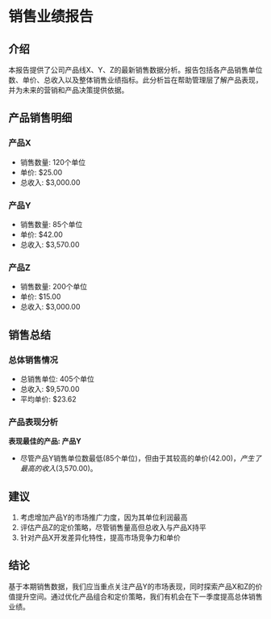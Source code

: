 # 销售业绩报告

## 介绍

本报告提供了公司产品线X、Y、Z的最新销售数据分析。报告包括各产品销售单位数、单价、总收入以及整体销售业绩指标。此分析旨在帮助管理层了解产品表现，并为未来的营销和产品决策提供依据。

## 产品销售明细

### 产品X
- 销售数量: 120个单位
- 单价: $25.00
- 总收入: $3,000.00

### 产品Y
- 销售数量: 85个单位
- 单价: $42.00
- 总收入: $3,570.00

### 产品Z
- 销售数量: 200个单位
- 单价: $15.00
- 总收入: $3,000.00

## 销售总结

### 总体销售情况
- 总销售单位: 405个单位
- 总收入: $9,570.00
- 平均单价: $23.62

### 产品表现分析

**表现最佳的产品: 产品Y**
- 尽管产品Y销售单位数最低(85个单位)，但由于其较高的单价($42.00)，产生了最高的收入($3,570.00)。

## 建议

1. 考虑增加产品Y的市场推广力度，因为其单位利润最高
2. 评估产品Z的定价策略，尽管销售量高但总收入与产品X持平
3. 针对产品X开发差异化特性，提高市场竞争力和单价

## 结论

基于本期销售数据，我们应当重点关注产品Y的市场表现，同时探索产品X和Z的价值提升空间。通过优化产品组合和定价策略，我们有机会在下一季度提高总体销售业绩。